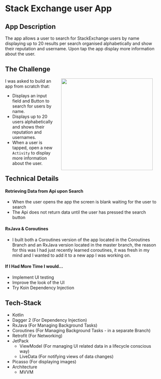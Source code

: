 # Stack Exchange user App

## App Description

The app allows a user to search for StackExchange users by name displaying up to 20 results per search organised alphabetically and show their reputation and username. Upon tap the app display more information about the user.

## The Challenge
<img src="https://media.giphy.com/media/bOsSDOGRQ2foUjzydd/giphy.gif" width="300" align="right" hspace="20">
I was asked to build an app from scratch that:

- Displays an input field and Button to search for users by name.
- Displays up to 20 users alphabetically and shows their reputation and usernames.
- When a user is tapped, open a new `Activity` to display more information about the user.



## Technical Details

#### Retrieving Data from Api upon Search

- When the user opens the app the screen is blank waiting for the user to search
- The Api does not return data until the user has pressed the search button


#### RxJava & Coroutines

- I built both a Coroutines version of the app located in the Coroutines Branch and an RxJava version located in the master branch, the reason for this was I had just recently learned coroutines, it was fresh in my mind and I wanted to add it to a new app I was working on.


#### If I Had More Time I would...

- Implement UI testing
- Improve the look of the UI
- Try Koin Dependency Injection 

## Tech-Stack
- Kotlin
- Dagger 2 (For Dependency Injection)
- RxJava (For Managing Background Tasks)
- Coroutines (For Managing Background Tasks - in a separate Branch)
- Retrofit (For Networking)
- JetPack
    - ViewModel (For managing UI related data in a lifecycle conscious way)
    - LiveData (For notifying views of data changes)
- Picasso (For displaying images)
- Architecture
    - MVVM

